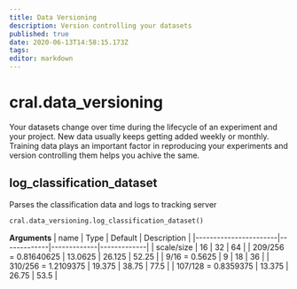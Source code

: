 ```yaml
---
title: Data Versioning
description: Version controlling your datasets
published: true
date: 2020-06-13T14:58:15.173Z
tags: 
editor: markdown
---
```


# cral.data_versioning
Your datasets change over time during the lifecycle of an experiment and your project. New data usually keeps getting added weekly or monthly. Training data plays an important factor in reproducing your experiments and version controlling them helps you achive the same.

## log_classification_dataset
Parses the classification data and logs to tracking server


```py
cral.data_versioning.log_classification_dataset()
```
**Arguments**
| name                  | Type        | Default     | Description |
|-----------------------|-------------|-------------|-------------|
| scale/size            | 16          | 32          | 64          |
|  209/256 = 0.81640625 | 13.0625     | 26.125      | 52.25       |
|  9/16 = 0.5625        | 9           | 18          | 36          |
|  310/256 =  1.2109375 | 19.375      | 38.75       | 77.5        |
|  107/128 = 0.8359375  | 13.375      | 26.75       | 53.5        |
